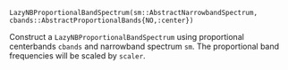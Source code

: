 ```
LazyNBProportionalBandSpectrum(sm::AbstractNarrowbandSpectrum, cbands::AbstractProportionalBands{NO,:center})
```

Construct a `LazyNBProportionalBandSpectrum` using proportional centerbands `cbands` and narrowband spectrum `sm`. The proportional band frequencies will be scaled by `scaler`.
